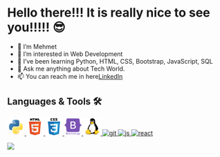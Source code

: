 
# Hello there!!! It is really nice to see you!!!!! 😎

- 👋 I’m Mehmet
- 👀 I’m interested in Web Development 
- 🌱 I’ve been learning Python, HTML, CSS, Bootstrap, JavaScript, SQL
- 💬 Ask me anything about Tech World.
- 📫 You can reach me in here[LinkedIn](https://www.linkedin.com/in/mehmet%C3%A7ak%C4%B1r43)

## Languages & Tools  🛠

<p align="left"><a href="https://www.python.org" target="_blank"> <img src="https://raw.githubusercontent.com/devicons/devicon/master/icons/python/python-original.svg" alt="python" width="40" height="40"/> </a> <a href="https://www.w3.org/html/" target="_blank"> <img src="https://raw.githubusercontent.com/devicons/devicon/master/icons/html5/html5-original-wordmark.svg" alt="html5" width="40" height="40"/> </a>  <a href="https://www.w3schools.com/css/" target="_blank"> <img src="https://raw.githubusercontent.com/devicons/devicon/master/icons/css3/css3-original-wordmark.svg" alt="css3" width="40" height="40"/> </a><a href="https://getbootstrap.com" target="_blank"> <img src="https://raw.githubusercontent.com/devicons/devicon/master/icons/bootstrap/bootstrap-plain-wordmark.svg" alt="bootstrap" width="40" height="40"/> </a>  <a href="https://www.linux.org/" target="_blank"> <img src="https://raw.githubusercontent.com/devicons/devicon/master/icons/linux/linux-original.svg" alt="linux" width="40" height="40"/> </a> <a href="https://git-scm.com/" target="_blank"> <img src="https://www.vectorlogo.zone/logos/git-scm/git-scm-icon.svg" alt="git" width="40" height="40"/> </a><a href="#" target="_blank"> <img src="https://cdn.icon-icons.com/icons2/2108/PNG/512/javascript_icon_130900.png" alt="js" height="40"/> </a>
<a href="#" target="_blank"> <img src="https://cdn.icon-icons.com/icons2/2415/PNG/512/react_original_wordmark_logo_icon_146375.png" alt="react" width="60"/> </a></p>

<img src="https://github-readme-stats.vercel.app/api?username=MehmetCakir1&theme=codeSTACKr&show_icons=true" >
